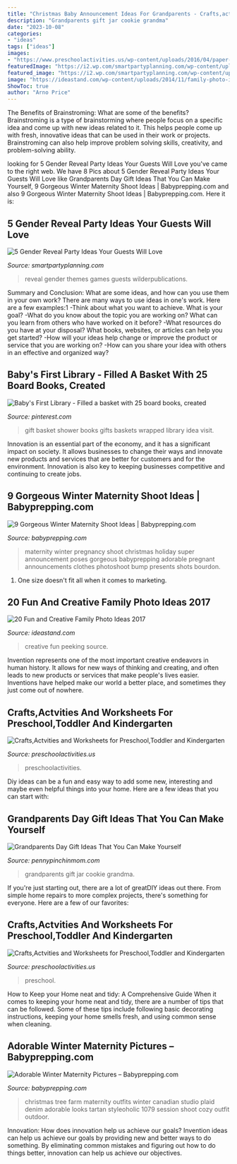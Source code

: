```yaml
---
title: "Christmas Baby Announcement Ideas For Grandparents - Crafts,actvities And Worksheets For Preschool,toddler And Kindergarten"
description: "Grandparents gift jar cookie grandma"
date: "2023-10-08"
categories:
- "ideas"
tags: ["ideas"]
images:
- "https://www.preschoolactivities.us/wp-content/uploads/2016/04/paper-plate-panda-craft-ideas.jpg"
featuredImage: "https://i2.wp.com/smartpartyplanning.com/wp-content/uploads/2014/08/Gender-reveal-party-ideas.jpg?fit=550%2C820&amp;ssl=1"
featured_image: "https://i2.wp.com/smartpartyplanning.com/wp-content/uploads/2014/08/Gender-reveal-party-ideas.jpg?fit=550%2C820&amp;ssl=1"
image: "https://ideastand.com/wp-content/uploads/2014/11/family-photo-ideas/5-fun-creative-family-photo-ideas.jpg"
ShowToc: true
author: "Arno Price"
---
```



The Benefits of Brainstroming: What are some of the benefits?
Brainstroming is a type of brainstorming where people focus on a specific idea and come up with new ideas related to it. This helps people come up with fresh, innovative ideas that can be used in their work or projects. Brainstroming can also help improve problem solving skills, creativity, and problem-solving ability.

	

		
looking for 5 Gender Reveal Party Ideas Your Guests Will Love you've came to the right web. We have 8 Pics about 5 Gender Reveal Party Ideas Your Guests Will Love like Grandparents Day Gift Ideas That You Can Make Yourself, 9 Gorgeous Winter Maternity Shoot Ideas | Babyprepping.com and also 9 Gorgeous Winter Maternity Shoot Ideas | Babyprepping.com. Here it is:
		
    
## 5 Gender Reveal Party Ideas Your Guests Will Love

<img loading=lazy src="https://i2.wp.com/smartpartyplanning.com/wp-content/uploads/2014/08/Gender-reveal-party-ideas.jpg?fit=550%2C820&amp;ssl=1" onerror="this.onerror=null;this.src='https://tse4.mm.bing.net/th?id=OIP.ePKSUrYH-Me-IVvTOwlQ4wHaLC&amp;pid=15.1';" alt="5 Gender Reveal Party Ideas Your Guests Will Love">

_Source: smartpartyplanning.com_

>reveal gender themes games guests wilderpublications. 

	

Summary and Conclusion: What are some ideas, and how can you use them in your own work?
There are many ways to use ideas in one's work. Here are a few examples:1 
-Think about what you want to achieve. What is your goal? 
-What do you know about the topic you are working on? What can you learn from others who have worked on it before? 
-What resources do you have at your disposal? What books, websites, or articles can help you get started? 
-How will your ideas help change or improve the product or service that you are working on? 
-How can you share your idea with others in an effective and organized way?

    
## Baby&#039;s First Library - Filled A Basket With 25 Board Books, Created

<img loading=lazy src="https://i.pinimg.com/736x/5e/2d/c9/5e2dc991c15d1ec4821b627ead124c2b--book-basket-gift-baby-gift-basket-girl.jpg?b=t" onerror="this.onerror=null;this.src='https://tse1.mm.bing.net/th?id=OIP.hGSqRk85NzV8UqBLEtNtxgHaJ3&amp;pid=15.1';" alt="Baby&#039;s First Library - Filled a basket with 25 board books, created">

_Source: pinterest.com_

>gift basket shower books gifts baskets wrapped library idea visit. 

	

Innovation is an essential part of the economy, and it has a significant impact on society. It allows businesses to change their ways and innovate new products and services that are better for customers and for the environment. Innovation is also key to keeping businesses competitive and continuing to create jobs.

    
## 9 Gorgeous Winter Maternity Shoot Ideas | Babyprepping.com

<img loading=lazy src="https://www.babyprepping.com/wp-content/uploads/2015/11/ffea6d6706400a36b47295e53dbe24e9.jpg" onerror="this.onerror=null;this.src='https://tse4.mm.bing.net/th?id=OIP.3h16sDNakq3Y7gOh_0XWZwHaLH&amp;pid=15.1';" alt="9 Gorgeous Winter Maternity Shoot Ideas | Babyprepping.com">

_Source: babyprepping.com_

>maternity winter pregnancy shoot christmas holiday super announcement poses gorgeous babyprepping adorable pregnant announcements clothes photoshoot bump presents shots bourdon. 

	

1. One size doesn't fit all when it comes to marketing.

    
## 20 Fun And Creative Family Photo Ideas 2017

<img loading=lazy src="https://ideastand.com/wp-content/uploads/2014/11/family-photo-ideas/5-fun-creative-family-photo-ideas.jpg" onerror="this.onerror=null;this.src='https://tse1.mm.bing.net/th?id=OIP.C-PIaogkG2P7Djeb1pstxgHaLH&amp;pid=15.1';" alt="20 Fun and Creative Family Photo Ideas 2017">

_Source: ideastand.com_

>creative fun peeking source. 

	

Invention represents one of the most important creative endeavors in human history. It allows for new ways of thinking and creating, and often leads to new products or services that make people's lives easier. Inventions have helped make our world a better place, and sometimes they just come out of nowhere.

    
## Crafts,Actvities And Worksheets For Preschool,Toddler And Kindergarten

<img loading=lazy src="https://www.preschoolactivities.us/wp-content/uploads/2016/04/paper-plate-panda-craft-ideas.jpg" onerror="this.onerror=null;this.src='https://tse2.mm.bing.net/th?id=OIP.OkuK4h0eTUZp6C7JFr9R1AAAAA&amp;pid=15.1';" alt="Crafts,Actvities and Worksheets for Preschool,Toddler and Kindergarten">

_Source: preschoolactivities.us_

>preschoolactivities. 

	

Diy ideas can be a fun and easy way to add some new, interesting and maybe even helpful things into your home. Here are a few ideas that you can start with: 

    
## Grandparents Day Gift Ideas That You Can Make Yourself

<img loading=lazy src="https://www.pennypinchinmom.com/wp-content/uploads/2012/08/gramma-cookie-jar.jpg" onerror="this.onerror=null;this.src='https://tse1.mm.bing.net/th?id=OIP.OJv2_4ThBBA2MUlUmtznmQHaKn&amp;pid=15.1';" alt="Grandparents Day Gift Ideas That You Can Make Yourself">

_Source: pennypinchinmom.com_

>grandparents gift jar cookie grandma. 

	

If you're just starting out, there are a lot of greatDIY ideas out there. From simple home repairs to more complex projects, there's something for everyone. Here are a few of our favorites: 

    
## Crafts,Actvities And Worksheets For Preschool,Toddler And Kindergarten

<img loading=lazy src="https://www.preschoolactivities.us/wp-content/uploads/2017/04/paper-plate-dinosaur-craft-ideas.jpg" onerror="this.onerror=null;this.src='https://tse2.mm.bing.net/th?id=OIP.RLlp5kl44TQx_n2d95GSaQHaFI&amp;pid=15.1';" alt="Crafts,Actvities and Worksheets for Preschool,Toddler and Kindergarten">

_Source: preschoolactivities.us_

>preschool. 

	

How to Keep your Home neat and tidy: A Comprehensive Guide
When it comes to keeping your home neat and tidy, there are a number of tips that can be followed. Some of these tips include following basic decorating instructions, keeping your home smells fresh, and using common sense when cleaning.

    
## Adorable Winter Maternity Pictures – Babyprepping.com

<img loading=lazy src="https://www.babyprepping.com/wp-content/uploads/2017/12/0c63037d9456c22fe0ccd164d60b93f3.jpg" onerror="this.onerror=null;this.src='https://tse1.mm.bing.net/th?id=OIP.L15dacxdu8wre020-HcqowHaLG&amp;pid=15.1';" alt="Adorable Winter Maternity Pictures – Babyprepping.com">

_Source: babyprepping.com_

>christmas tree farm maternity outfits winter canadian studio plaid denim adorable looks tartan styleoholic 1079 session shoot cozy outfit outdoor. 

	

Innovation: How does innovation help us achieve our goals?
Invention ideas can help us achieve our goals by providing new and better ways to do something. By eliminating common mistakes and figuring out how to do things better, innovation can help us achieve our objectives.

